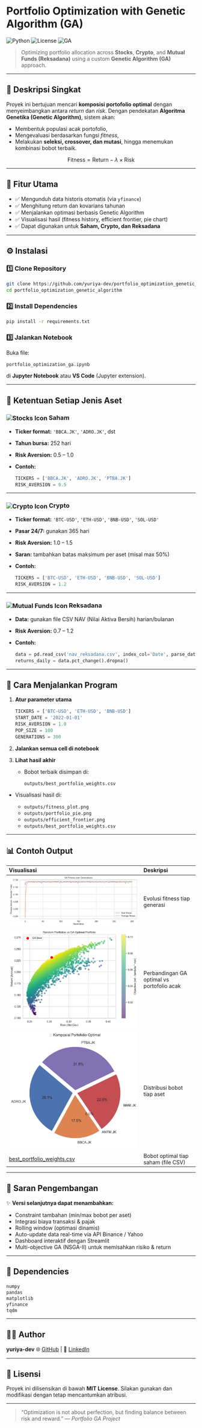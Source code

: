 # Portfolio Optimization with Genetic Algorithm (GA)

![Python](https://img.shields.io/badge/Python-3.10-blue)
![License](https://img.shields.io/badge/license-MIT-green)
![GA](https://img.shields.io/badge/Algorithm-Genetic--Algorithm-orange)

> Optimizing portfolio allocation across **Stocks**, **Crypto**, and **Mutual Funds (Reksadana)** using a custom **Genetic Algorithm (GA)** approach.

---

## 📖 Deskripsi Singkat

Proyek ini bertujuan mencari **komposisi portofolio optimal** dengan menyeimbangkan antara *return* dan *risk*.
Dengan pendekatan **Algoritma Genetika (Genetic Algorithm)**, sistem akan:

* Membentuk populasi acak portofolio,
* Mengevaluasi berdasarkan fungsi *fitness*,
* Melakukan **seleksi, crossover, dan mutasi**, hingga menemukan kombinasi bobot terbaik.

$$
\text{Fitness} = \text{Return} - \lambda \times \text{Risk}
$$

---

## 🧩 Fitur Utama

* ✅ Mengunduh data historis otomatis (via `yfinance`)
* ✅ Menghitung return dan kovarians tahunan
* ✅ Menjalankan optimasi berbasis Genetic Algorithm
* ✅ Visualisasi hasil (fitness history, efficient frontier, pie chart)
* ✅ Dapat digunakan untuk **Saham, Crypto, dan Reksadana**

---

## ⚙️ Instalasi

### 1️⃣ Clone Repository

```bash
git clone https://github.com/yuriya-dev/portfolio_optimization_genetic_algorithm.git
cd portfolio_optimization_genetic_algorithm
```

### 2️⃣ Install Dependencies

```bash
pip install -r requirements.txt
```

### 3️⃣ Jalankan Notebook

Buka file:

```
portfolio_optimization_ga.ipynb
```

di **Jupyter Notebook** atau **VS Code** (Jupyter extension).

---

## 💼 Ketentuan Setiap Jenis Aset

### <img src="https://img.icons8.com/fluency-systems-filled/48/40C057/positive-dynamic.png" width="26" alt="Stocks Icon" style="vertical-align: middle;"> Saham

* **Ticker format:** `'BBCA.JK'`, `'ADRO.JK'`, dst
* **Tahun bursa:** 252 hari
* **Risk Aversion:** 0.5 – 1.0
* **Contoh:**

  ```python
  TICKERS = ['BBCA.JK', 'ADRO.JK', 'PTBA.JK']
  RISK_AVERSION = 0.5
  ```

---

### <img src="https://img.icons8.com/fluency-systems-filled/48/FAB005/bitcoin.png" width="26" alt="Crypto Icon" style="vertical-align: middle;"> Crypto

* **Ticker format:** `'BTC-USD'`, `'ETH-USD'`, `'BNB-USD'`, `'SOL-USD'`
* **Pasar 24/7:** gunakan 365 hari
* **Risk Aversion:** 1.0 – 1.5
* **Saran:** tambahkan batas maksimum per aset (misal max 50%)
* **Contoh:**

  ```python
  TICKERS = ['BTC-USD', 'ETH-USD', 'BNB-USD', 'SOL-USD']
  RISK_AVERSION = 1.2
  ```

---

### <img src="https://img.icons8.com/fluency-systems-filled/48/4A90E2/pie-chart.png" width="26" alt="Mutual Funds Icon" style="vertical-align: middle;"> Reksadana

* **Data:** gunakan file CSV NAV (Nilai Aktiva Bersih) harian/bulanan
* **Risk Aversion:** 0.7 – 1.2
* **Contoh:**

  ```python
  data = pd.read_csv('nav_reksadana.csv', index_col='Date', parse_dates=True)
  returns_daily = data.pct_change().dropna()
  ```

---

## 🧪 Cara Menjalankan Program

1. **Atur parameter utama**

   ```python
   TICKERS = ['BTC-USD', 'ETH-USD', 'BNB-USD']
   START_DATE = '2022-01-01'
   RISK_AVERSION = 1.0
   POP_SIZE = 100
   GENERATIONS = 300
   ```

2. **Jalankan semua cell di notebook**

3. **Lihat hasil akhir**

   * Bobot terbaik disimpan di:

     ```
     outputs/best_portfolio_weights.csv
     ```
* Visualisasi hasil di:

  * `outputs/fitness_plot.png`
  * `outputs/portfolio_pie.png`
  * `outputs/efficient_frontier.png`
  * `outputs/best_portfolio_weights.csv`

---

## 📊 Contoh Output

| Visualisasi | Deskripsi |
| :--- | :--- |
| ![Fitness Plot](outputs/fitness_plot.png) | Evolusi fitness tiap generasi |
| ![Efficient Frontier](outputs/efficient_frontier.png) | Perbandingan GA optimal vs portofolio acak |
| ![Pie Chart](outputs/portfolio_pie.png) | Distribusi bobot tiap aset |
| [best_portfolio_weights.csv](outputs/best_portfolio_weights.csv) | Bobot optimal tiap saham (file CSV) |


---

## 🧠 Saran Pengembangan

✨ **Versi selanjutnya dapat menambahkan:**

* Constraint tambahan (min/max bobot per aset)
* Integrasi biaya transaksi & pajak
* Rolling window (optimasi dinamis)
* Auto-update data real-time via API Binance / Yahoo
* Dashboard interaktif dengan Streamlit
* Multi-objective GA (NSGA-II) untuk memisahkan risiko & return

---

## 🧹 Dependencies

```
numpy
pandas
matplotlib
yfinance
tqdm
```

---

## 👨‍💻 Author

**yuriya-dev**
🌐 [GitHub](https://github.com/yuriya-dev) | 💼 [LinkedIn](https://linkedin.com/in/wahyu-tri-cahya)

---

## 📜 Lisensi

Proyek ini dilisensikan di bawah **MIT License**.
Silakan gunakan dan modifikasi dengan tetap mencantumkan atribusi.

---

> “Optimization is not about perfection, but finding balance between risk and reward.”
> — *Portfolio GA Project*
